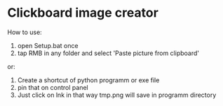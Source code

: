 # Clickboard image creator
How to use:

1. open Setup.bat once
2. tap RMB in any folder and select 'Paste picture from clipboard'

or:

1. Сreate a shortcut of python programm or exe file
2. pin that on control panel
3. Just click on lnk
in that way tmp.png will save in programm directory
